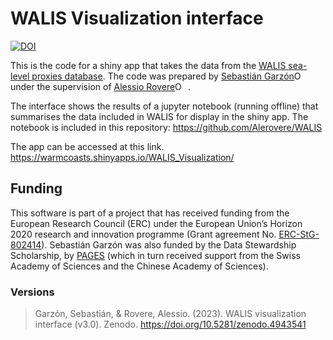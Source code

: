 # WALIS Visualization interface

[![DOI](https://zenodo.org/badge/329045377.svg)](https://zenodo.org/badge/latestdoi/329045377)

This is the code for a shiny app that takes the data from the [WALIS sea-level proxies database](https://alerovere.github.io/WALIS/). The code was prepared by [Sebastián Garzón](https://github.com/SbastianGarzon)<a itemprop="sameAs" content="https://orcid.org/0000-0002-8335-9312" href="https://orcid.org/0000-0002-8335-9312" target="orcid.widget" rel="noopener noreferrer" style="vertical-align:top;"><img src="https://orcid.org/sites/default/files/images/orcid_16x16.png" style="width:1em;margin-right:.5em;" alt="ORCID iD icon"></a> under the supervision of [Alessio Rovere](https://github.com/Alerovere)<a itemprop="sameAs" content="https://orcid.org/0000-0001-5575-1168" href="https://orcid.org/0000-0001-5575-1168" target="orcid.widget" rel="noopener noreferrer" style="vertical-align:top;"><img src="https://orcid.org/sites/default/files/images/orcid_16x16.png" style="width:1em;margin-right:.5em;" alt="ORCID iD icon"></a>.

The interface shows the results of a jupyter notebook (running offline) that summarises the data included in WALIS for display in the shiny app. The notebook is included in this repository: https://github.com/Alerovere/WALIS

The app can be accessed at this link. https://warmcoasts.shinyapps.io/WALIS_Visualization/

## Funding
This software is part of a project that has received funding from the European Research Council (ERC) under the European Union’s Horizon 2020 research and innovation programme (Grant agreement No. [ERC-StG-802414](https://cordis.europa.eu/project/id/802414/it)). Sebastián Garzón was also funded by the Data Stewardship Scholarship, by [PAGES](https://pastglobalchanges.org) (which in turn received support from the Swiss Academy of Sciences and the Chinese Academy of Sciences).

### Versions
> Garzón, Sebastián, & Rovere, Alessio. (2023). WALIS visualization interface (v3.0). Zenodo. https://doi.org/10.5281/zenodo.4943541
